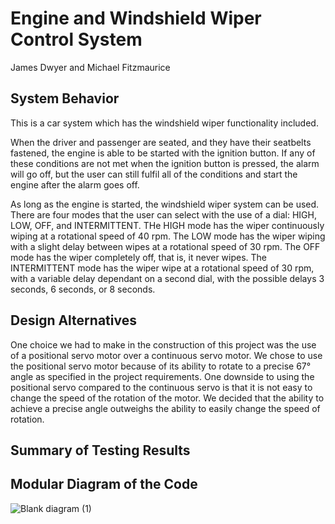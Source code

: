 # Engine and Windshield Wiper Control System
James Dwyer and Michael Fitzmaurice

## System Behavior
This is a car system which has the windshield wiper functionality included.  

When the driver and passenger are seated, and they have their seatbelts fastened, the engine is able to be started with the ignition button. If any of these conditions are not met when the ignition button is pressed, the alarm will go off, but the user can still fulfil all of the conditions and start the engine after the alarm goes off.  

As long as the engine is started, the windshield wiper system can be used. There are four modes that the user can select with the use of a dial: HIGH, LOW, OFF, and INTERMITTENT. THe HIGH mode has the wiper continuously wiping at a rotational speed of 40 rpm. The LOW mode has the wiper wiping with a slight delay between wipes at a rotational speed of 30 rpm. The OFF mode has the wiper completely off, that is, it never wipes. The INTERMITTENT mode has the wiper wipe at a rotational speed of 30 rpm, with a variable delay dependant on a second dial, with the possible delays 3 seconds, 6 seconds, or 8 seconds.

## Design Alternatives
One choice we had to make in the construction of this project was the use of a positional servo motor over a continuous servo motor. We chose to use the positional servo motor because of its ability to rotate to a precise 67° angle as specified in the project requirements. One downside to using the positional servo compared to the continuous servo is that it is not easy to change the speed of the rotation of the motor. We decided that the ability to achieve a precise angle outweighs the ability to easily change the speed of rotation.

## Summary of Testing Results

## Modular Diagram of the Code
![Blank diagram (1)](https://github.com/user-attachments/assets/69c243e4-1b90-4d63-b989-ea2e3d67886c)
